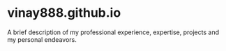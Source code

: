 # vinay888.github.io
A brief description of my professional experience, expertise, projects and my personal endeavors. 
